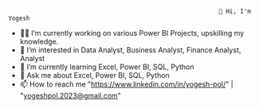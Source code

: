                                                                👋 Hi, I'm Yogesh

- 👨‍💻 I’m currently working on various Power BI Projects, upskilling my knowledge.
- 👀 I’m interested in Data Analyst, Business Analyst, Finance Analyst, Analyst
- 🌱 I’m currently learning Excel, Power BI, SQL, Python
- 💬 Ask me about Excel, Power BI, SQL, Python
- 📫 How to reach me "https://www.linkedin.com/in/yogesh-pol/" | "yogeshpol.2023@gmail.com"

<!--- 
- 👋 Hi, I’m Yogesh Pol
💞️ I’m looking to collaborate on ... 
📝 I write articles on Medium
---> 

<!---
yogi23pol/yogi23pol is a ✨ special ✨ repository because its `README.md` (this file) appears on your GitHub profile.
You can click the Preview link to take a look at your changes.
--->



